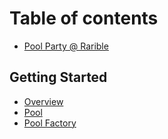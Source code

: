 # Table of contents

* [Pool Party @ Rarible](README.md)

## Getting Started

* [Overview](getting-started/overview.md)
* [Pool](getting-started/pool.md)
* [Pool Factory](getting-started/pool-factory.md)

